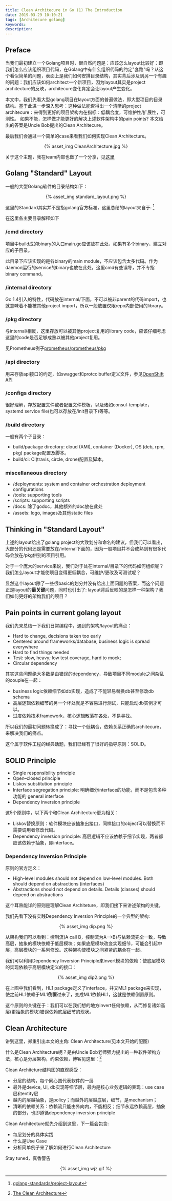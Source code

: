 ```yaml
---
title: Clean Architecure in Go (1) The Introduction
date: 2019-03-29 10:10:21
tags: [Architecure golang]
keywords:
description:
---
```


## Preface

当我们最初建立一个Golang项目时，很自然问题是：应该怎么layout比较好：即我们怎么应该组织项目代码，在Golang中有什么组织代码的约定"套路"吗？从这个看似简单的问题，表面上是我们如何安排目录结构，其实背后涉及到另一个有趣的问题：我们应该如何architect一个新项目，因为layout其实是project architecture的反映，architecure变化肯定会让layout产生变化。

本文中，我们先看大型golang项目在layout方面的普遍做法，即大型项目的目录结构。基于此进一步深入思考：这种做法能否得出一个清晰的project architecure：来得到更好的项目架构内在指标：低耦合度，可维护性/扩展性，可测性。 如果不能，怎样做才能更好的解决上述软件架构中的pain points? 本文给出的答案是Uncle Bob提出的Clean Architecure。 

最后我们会通过一个简单的case来看我们如何实现Clean Architecture。

<div align="center">
{% asset_img CleanArchitecture.jpg %}
</div>

<!-- more -->

关于这个主题，我在team内部也做了一个分享，见[这里](https://go-talks.appspot.com/github.com/eliteGoblin/Notes/cs/presentations/topics/clean_architecture/slide/clean_arch.slide)

## Golang "Standard" Layout

一般的大型Golang软件的目录结构如下：

<div align="center">
{% asset_img standard_layout.png %}
</div>

这里的Standard其实并不是指golang官方标准，这里总结的layout来自于: [^1] 

在这里各主要目录解释如下

### /cmd directory

项目中build成的binary的入口main.go应该放在此处，如果有多个binary，建立对应的子目录。

此目录下应该实现的是各binary的main module，不应该包含太多代码。作为daemon运行的service的binary也放在此处，这里cmd有些误导，并不专指binary command。

### /internal directory

Go 1.4引入的特性，代码放在internal/下面，不可以被非parent的代码import，也就意味着不能被其他project import，所以一般放置仅限repo内部使用的library。

### /pkg directory

与internal/相反，这里存放可以被其他project复用的library code，应该仔细考虑这里的code是否足够成熟以被其他project复用。

见Prometheus例子[prometheus/prometheus/pkg](https://github.com/prometheus/prometheus/tree/master/pkg)

### /api directory

用来存放api接口的约定，如swagger和protcolbuffer定义文件，参见[OpenShift API](https://github.com/openshift/origin/tree/master/api)

### /configs directory

很好理解，存放配置文件或者配置文件模板，以及诸如consul-template，systemd service file(也可以存放在/init目录下)等等。

### /build directory

一般有两个子目录：

*  build/package directory: cloud (AMI), container (Docker), OS (deb, rpm, pkg) package配置及脚本。
*  build/ci: CI(travis, circle, drone)配置及脚本。

### miscellaneous directory

- /deployments:  system and container orchestration deployment configurations
- /tools: supporting tools
- /scripts: supporting scripts
- /docs: 除了godoc，其他额外的doc放在此处
- /assets: logo, images及其他static files

## Thinking in "Standard Layout"

上述的layout给出了golang project的大致划分和命名的建议，但我们可以看出，大部分的代码还是需要放在/internal下面的，因为一般项目并不会成熟到有很多代码会放在/pkg供别的项目引用。  

对于一个庞大的service来说，我们对于处在internal/目录下的代码如何组织呢？我们怎么layout才能使项目变得更低耦合，可维护/更改及可测试呢？  

显然这个layout除了一些很basic的划分并没有给出上面问题的答案，而这个问题正是layout的**最关键**问题，同时也引出了: layout背后反映的是怎样一种架构？我们如何更好的架构我们的项目？


## Pain points in current golang layout

我们先来总结一下我们日常编程中，遇到的架构/layout的痛点：

* Hard to change, decisions taken too early
* Centered around frameworks/database, business logic is spread everywhere
* Hard to find things needed
* Test: slow, heavy; low test coverage, hard to mock; 
* Circular dependency

其实这些问题绝大多数是由错误的dependency，导致项目不同module之间杂乱的couple在一起：

*  business logic依赖细节如db实现，造成了不能轻易替换db甚至修改db schema
*  高层逻辑依赖细节的另一个坏处就是不容易进行测试，只能启动db实例才可以。
*  过度依赖技术framework，核心逻辑散落在各处，不易寻找。

所以我们的最初问题转换成了：寻找一个低耦合，依赖关系正确的architecure，来解决我们的痛点。

这个属于软件工程的经典话题，我们已经有了很好的指导原则：SOLID。

## SOLID Principle

- Single responsibility principle
- Open–closed principle
- Liskov substitution principle
- Interface segregation principle: 明确细分interface的功能，而不是包含多种功能的 general interface
- Dependency inversion principle

这5个原则中，以下两个和Clean Architecture更为相关：

*  Liskov替换原则：软件模块应该抽象出接口，同样接口的object可以替换而不需要调用者修改代码。
*  Dependency inversion principle: 高层逻辑不应该依赖于细节实现，两者都应该依赖于抽象，即interface。

### Dependency Inversion Principle

原则的官方定义：
> 
* High-level modules should not depend on low-level modules. Both should depend on abstractions (interfaces)
* Abstractions should not depend on details. Details (classes) should depend on abstractions

这个耳熟能详的原则是理解Clean Architeture，即我们接下来讲述架构的关键。

我们先看下没有实践Dependency Inversion Principle的一个典型的架构: 

<div align="center">
{% asset_img dip.png %}
</div>

从架构我们可以看到：控制流(A call B，控制流为A-->B)与依赖流完全一致，导致高层，抽象的模块依赖于低层模块；如果底层模块改变实现细节，可能会引起中层，高层模块的一系列修改。这种架构使模块之间紧紧的耦合在一起。

我们可以利用Dependency Inversion Principle来invert模块的依赖：使底层模块的实现依赖于高层模块定义的接口：

<div align="center">
{% asset_img dip2.png %}
</div>

在上图中我们看到，HL1 package定义了interface，并又ML1 package来实现，使之前HL1依赖于ML1**倒置**过来了，变成ML1依赖HL1，这就是依赖倒置原则。

这个原则的关键在于：我们可以在我们想的地方invert任何依赖，从而修复诸如高层(更抽象的模块)错误依赖底层细节的现状。

## Clean Architecture

讲到这里，郑重引出本文的主角: Clean Architecture(见本文开始的配图)

什么是Clean Architecture呢？是由Uncle Bob老师强力提出的一种软件架构方法，核心是分层架构，约束依赖，博客见这里：[^2]

Clean Architeture结构图的直观感受：

*  分层的结构，每个同心圆代表软件的一层
*  最外是device, UI, db实现等细节层，最内是核心业务逻辑的表现：use case层和entity层
*  越内的层越抽象，是policy；而越外的层越底层，细节，是mechanism；
*  清晰的依赖关系：依赖流只能由外向内，不能相反；细节永远依赖高层，抽象的部分，也即遵循dependency inversion principle

Clean Architecture就先介绍到这里，下一篇会包含: 

*  每层划分的具体实践
*  什么是Use Case
*  分析简单例子来了解如何进行Clean Architecture

Stay tuned，真香警告

<div align="center">
{% asset_img wjz.gif %}
</div>

[^1]: [golang-standards/project-layout](https://github.com/golang-standards/project-layout)
[^2]: [The Clean Architecture](http://blog.cleancoder.com/uncle-bob/2012/08/13/the-clean-architecture.html)  





